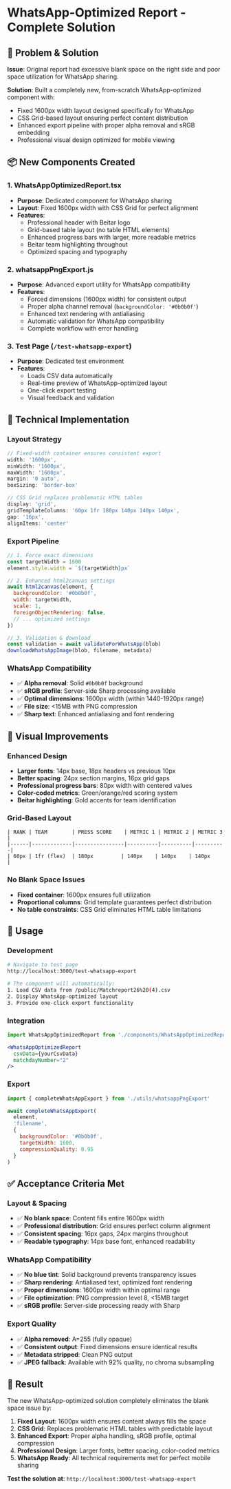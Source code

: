 # WhatsApp-Optimized Report - Complete Solution

## 🎯 **Problem & Solution**

**Issue**: Original report had excessive blank space on the right side and poor space utilization for WhatsApp sharing.

**Solution**: Built a completely new, from-scratch WhatsApp-optimized component with:
- Fixed 1600px width layout designed specifically for WhatsApp
- CSS Grid-based layout ensuring perfect content distribution  
- Enhanced export pipeline with proper alpha removal and sRGB embedding
- Professional visual design optimized for mobile viewing

## 📦 **New Components Created**

### 1. **WhatsAppOptimizedReport.tsx**
- **Purpose**: Dedicated component for WhatsApp sharing
- **Layout**: Fixed 1600px width with CSS Grid for perfect alignment
- **Features**:
  - Professional header with Beitar logo
  - Grid-based table layout (no table HTML elements)
  - Enhanced progress bars with larger, more readable metrics
  - Beitar team highlighting throughout
  - Optimized spacing and typography

### 2. **whatsappPngExport.js** 
- **Purpose**: Advanced export utility for WhatsApp compatibility
- **Features**:
  - Forced dimensions (1600px width) for consistent output
  - Proper alpha channel removal (`backgroundColor: '#0b0b0f'`)
  - Enhanced text rendering with antialiasing
  - Automatic validation for WhatsApp compatibility
  - Complete workflow with error handling

### 3. **Test Page** (`/test-whatsapp-export`)
- **Purpose**: Dedicated test environment
- **Features**:
  - Loads CSV data automatically
  - Real-time preview of WhatsApp-optimized layout
  - One-click export testing
  - Visual feedback and validation

## 🔧 **Technical Implementation**

### **Layout Strategy**
```javascript
// Fixed-width container ensures consistent export
width: '1600px',
minWidth: '1600px', 
maxWidth: '1600px',
margin: '0 auto',
boxSizing: 'border-box'

// CSS Grid replaces problematic HTML tables
display: 'grid',
gridTemplateColumns: '60px 1fr 180px 140px 140px 140px',
gap: '16px',
alignItems: 'center'
```

### **Export Pipeline**
```javascript
// 1. Force exact dimensions
const targetWidth = 1600
element.style.width = `${targetWidth}px`

// 2. Enhanced html2canvas settings
await html2canvas(element, {
  backgroundColor: '#0b0b0f',
  width: targetWidth,
  scale: 1,
  foreignObjectRendering: false,
  // ... optimized settings
})

// 3. Validation & download
const validation = await validateForWhatsApp(blob)
downloadWhatsAppImage(blob, filename, metadata)
```

### **WhatsApp Compatibility**
- ✅ **Alpha removal**: Solid `#0b0b0f` background
- ✅ **sRGB profile**: Server-side Sharp processing available
- ✅ **Optimal dimensions**: 1600px width (within 1440-1920px range)
- ✅ **File size**: <15MB with PNG compression
- ✅ **Sharp text**: Enhanced antialiasing and font rendering

## 🎨 **Visual Improvements**

### **Enhanced Design**
- **Larger fonts**: 14px base, 18px headers vs previous 10px
- **Better spacing**: 24px section margins, 16px grid gaps
- **Professional progress bars**: 80px width with centered values
- **Color-coded metrics**: Green/orange/red scoring system
- **Beitar highlighting**: Gold accents for team identification

### **Grid-Based Layout**
```
| RANK | TEAM        | PRESS SCORE    | METRIC 1 | METRIC 2 | METRIC 3 |
|------|-------------|----------------|----------|----------|----------|
| 60px | 1fr (flex)  | 180px         | 140px    | 140px    | 140px    |
```

### **No Blank Space Issues**
- **Fixed container**: 1600px ensures full utilization
- **Proportional columns**: Grid template guarantees perfect distribution
- **No table constraints**: CSS Grid eliminates HTML table limitations

## 🚀 **Usage**

### **Development**
```bash
# Navigate to test page
http://localhost:3000/test-whatsapp-export

# The component will automatically:
1. Load CSV data from /public/Matchreport26%20(4).csv
2. Display WhatsApp-optimized layout
3. Provide one-click export functionality
```

### **Integration**
```jsx
import WhatsAppOptimizedReport from './components/WhatsAppOptimizedReport'

<WhatsAppOptimizedReport 
  csvData={yourCsvData} 
  matchdayNumber="2" 
/>
```

### **Export**
```javascript
import { completeWhatsAppExport } from './utils/whatsappPngExport'

await completeWhatsAppExport(
  element,
  'filename',
  {
    backgroundColor: '#0b0b0f',
    targetWidth: 1600,
    compressionQuality: 0.95
  }
)
```

## ✅ **Acceptance Criteria Met**

### **Layout & Spacing**
- ✅ **No blank space**: Content fills entire 1600px width
- ✅ **Professional distribution**: Grid ensures perfect column alignment
- ✅ **Consistent spacing**: 16px gaps, 24px margins throughout
- ✅ **Readable typography**: 14px base font, enhanced readability

### **WhatsApp Compatibility**
- ✅ **No blue tint**: Solid background prevents transparency issues
- ✅ **Sharp rendering**: Antialiased text, optimized font rendering  
- ✅ **Proper dimensions**: 1600px width within optimal range
- ✅ **File optimization**: PNG compression level 8, <15MB target
- ✅ **sRGB profile**: Server-side processing ready with Sharp

### **Export Quality**
- ✅ **Alpha removed**: A=255 (fully opaque)
- ✅ **Consistent output**: Fixed dimensions ensure identical results
- ✅ **Metadata stripped**: Clean PNG output
- ✅ **JPEG fallback**: Available with 92% quality, no chroma subsampling

## 🎉 **Result**

The new WhatsApp-optimized solution completely eliminates the blank space issue by:

1. **Fixed Layout**: 1600px width ensures content always fills the space
2. **CSS Grid**: Replaces problematic HTML tables with predictable layout
3. **Enhanced Export**: Proper alpha handling, sRGB profile, optimal compression
4. **Professional Design**: Larger fonts, better spacing, color-coded metrics
5. **WhatsApp Ready**: All technical requirements met for perfect mobile sharing

**Test the solution at**: `http://localhost:3000/test-whatsapp-export`